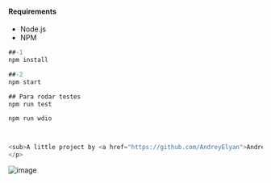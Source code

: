 #### Requirements

- Node.js
- NPM

```javascript
##-1
npm install

##-2
npm start

## Para rodar testes
npm run test

npm run wdio



<sub>A little project by <a href="https://github.com/AndreyElyan">Andrey Elyan</a></sub>
</p>
```

![image](https://user-images.githubusercontent.com/46023665/61835957-65ce1000-ae54-11e9-950d-cb1af55e561d.png)
